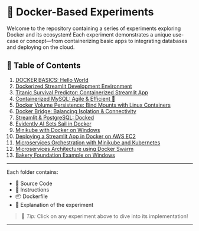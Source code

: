 # 🐳 Docker-Based Experiments

Welcome to the repository containing a series of experiments exploring Docker and its ecosystem! Each experiment demonstrates a unique use-case or concept—from containerizing basic apps to integrating databases and deploying on the cloud.

## 🔗 Table of Contents

1. [DOCKER BASICS: Hello World](https://github.com/anant-var/DocKer/tree/main/1.DOCKER%20BASICS_%20Hello%20World)
2. [Dockerized Streamlit Development Environment](https://github.com/anant-var/DocKer/tree/main/2.%20Dockerized%20Streamlit%20Development%20Environment)
3. [Titanic Survival Predictor: Containerized Streamlit App](https://github.com/anant-var/DocKer/tree/main/3.Titanic%20Survival%20Predictor%20Containerized%20Streamlit%20App)
4. [Containerized MySQL: Agile & Efficient 🐬](https://github.com/anant-var/DocKer/tree/main/4.%20Containerized%20MySQL_%20Agile%20%26%20Efficient%20%F0%9F%90%AC)
5. [Docker Volume Persistence: Bind Mounts with Linux Containers](https://github.com/anant-var/DocKer/tree/main/5.%20Docker%20Volume%20Persistence_%20Bind%20Mounts%20with%20Linux%20Containers)
6. [Docker Bridge: Balancing Isolation & Connectivity](https://github.com/anant-var/DocKer/tree/main/6.%20Docker%20Bridge_%20Balancing%20Isolation%20%26%20Connectivity)
7. [Streamlit & PostgreSQL: Docked](https://github.com/anant-var/DocKer/tree/main/7.%20Streamlit%20%26%20PostgreSQL%2C%20Docked)
8. [Evidently AI Sets Sail in Docker](https://github.com/anant-var/DocKer/tree/main/8.%20Evidential_Ai_Sets_Sail)
9. [Minikube with Docker on Windows](https://github.com/anant-var/DocKer/tree/main/9.%20Minikube%20with%20Docker%20on%20Windows)
10. [Deploying a Streamlit App in Docker on AWS EC2](https://github.com/anant-var/DocKer/tree/main/10.%20Deploying%20a%20Streamlit%20App%20in%20Docker%20on%20AWS%20EC2)
11. [Microservices Orchestration with Minikube and Kubernetes](https://github.com/anant-var/DocKer/tree/main/11.Microservices%20Orchestration%20with%20Minikube%20and%20Kubernetes)
12. [Microservices Architecture using Docker Swarm](https://github.com/anant-var/DocKer/tree/main/12.%20Microservices%20Architecture%20using%20Docker%20Swarm)
13. [Bakery Foundation Example on Windows](https://github.com/anant-var/DocKer/tree/main/13.%20Bakery%20Foundation%20Example%20on%20Windows)
---

Each folder contains:
- 🚀 Source Code
- 📄 Instructions
- 📦 Dockerfile
- 📝 Explanation of the experiment

> 📌 *Tip:* Click on any experiment above to dive into its implementation!

---
